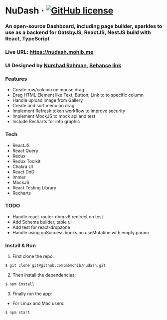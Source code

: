 # NuDash &middot; [![GitHub license](https://img.shields.io/github/license/bdTechies/book-manager.svg?style=popout)](https://github.com/bdTechies/book-manager/blob/master/LICENSE.md)

### An open-source Dashboard, including page builder, sparkles to use as a backend for GatsbyJS, ReactJS, NestJS build with React, TypeScript

### Live URL: https://nudash.mohib.me

### UI Designed by [Nurshad Rahman](https://behance.net/nurshadrahman), [Behance link]()

### Features

- Create row/column on mouse drag
- Drag HTML Element like Text, Button, Link to to specific column
- Handle upload image from Gallery
- Create and sort menu on drag
- Implement Refresh token workflow to improve security
- Implement MockJS to mock api and test
- Include Recharts for info graphic

### Tech

- ReactJS
- React Query
- Redux
- Redux Toolkit
- Chakra UI
- React DnD
- Immer
- MockJS
- React Testing Library
- Recharts

### TODO

- Handle react-router-dom v6 redirect on test
- Add Schema builder, table ui
- Add test for react-dropzone
- Handle using onSuccess hooks on useMutation with empty param

### Install & Run

1.  First clone the repo:

```bash
$ git clone git@github.com:mbmohib/nudash.git
```

2.  Then install the dependencies:

```bash
$ npm install
```

3.  Finally run the app:

- For Linux and Mac users:

```bash
$ npm start
```
